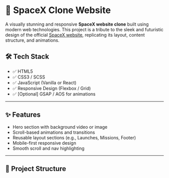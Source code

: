 # 🚀 SpaceX Clone Website

A visually stunning and responsive **SpaceX website clone** built using modern web technologies. This project is a tribute to the sleek and futuristic design of the official [SpaceX website](https://www.spacex.com/), replicating its layout, content structure, and animations.

## 🛠️ Tech Stack

- ✅ HTML5
- ✅ CSS3 / SCSS
- ✅ JavaScript (Vanilla or React)
- ✅ Responsive Design (Flexbox / Grid)
- ✅ [Optional] GSAP / AOS for animations

---

## ✨ Features

- Hero section with background video or image
- Scroll-based animations and transitions
- Reusable layout sections (e.g., Launches, Missions, Footer)
- Mobile-first responsive design
- Smooth scroll and nav highlighting

---

## 📁 Project Structure



